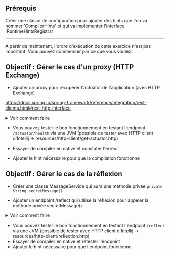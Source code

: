 ## Prérequis
Créer une classe de configuration pour ajouter des hints que l'on va nommer 'CompilerHints' et qui va implémenter l'interface
'RuntimeHintsRegistrar'

--- 
A partir de maintenant, l'ordre d'exécution de cette exercice n'est pas important. 
Vous pouvez commencer par ce que vous voulez.


## Objectif : Gérer le cas d'un proxy (HTTP Exchange)

- Ajouter un proxy pour récupérer l'actuator de l'application (avec HTTP Exchange)
 
https://docs.spring.io/spring-framework/reference/integration/rest-clients.html#rest-http-interface

<details>
<summary>Voir comment faire</summary>

``` java
@HttpExchange
public interface HeatlhSpringResource {

	@GetExchange(url = "/actuator/health")
	ResponseEntity<String> health();
}
```

puis dans HelloController

``` java

private final HeatlhSpringResource heatlhSpringResource;

public HelloController() {
    RestClient restClient = RestClient.builder().baseUrl("http://localhost:8080").build();
    RestClientAdapter adapter = RestClientAdapter.create(restClient);
    HttpServiceProxyFactory factory = HttpServiceProxyFactory.builderFor(adapter).build();
    heatlhSpringResource = factory.createClient(HeatlhSpringResource.class);
}
    
```

</details>


- Vous pouvez tester le bon fonctionnement en testant l'endpoint `/actuator/health` via une JVM
(possible de tester avec HTTP client d'Intellij -> resources/http-client/get-actuator.http)

- Essayer de compiler en native et constater l'erreur

- Ajouter le hint nécessaire pour que la compilation fonctionne


## Objectif : Gérer le cas de la réflexion

- Créer une classe MessageService qui aura une méthode privée `private String secretMessage()`

- Ajouter un endpoint /reflect qui utilise la réflexion pour appeler la méthode privée secretMessage() 

<details>
<summary>Voir comment faire</summary>

``` java

@GetMapping("/reflect")
public ResponseEntity<String> testReflection() {
    try {
        Class<?> messageServiceClass = ClassUtils.forName(MessageService.class.getName(),  getClass().getClassLoader());
        Object instance = messageServiceClass.getDeclaredConstructor().newInstance();
        Method secretMethod = messageServiceClass.getDeclaredMethod("secretMessage");
        secretMethod.setAccessible(true);
        String result = (String) secretMethod.invoke(instance);
        return ResponseEntity.ok("Message obtenu par réflexion: " + result);
    } catch (Exception e) {
        return ResponseEntity.status(500)
                .body(e.getMessage());
    }
}

```
</details>

- Vous pouvez tester le bon fonctionnement en testant l'endpoint `/reflect` via une JVM
  (possible de tester avec HTTP client d'Intellij -> resources/http-client/reflection.http)
- Essayer de compiler en native et retester l'endpoint
- Ajouter le hint nécessaire pour que l'endpoint fonctionne
